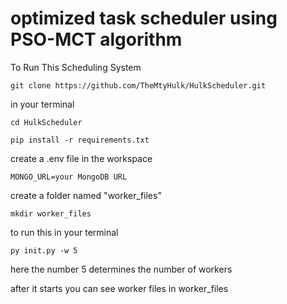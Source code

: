 # optimized task scheduler using PSO-MCT algorithm



To Run This Scheduling System
```
git clone https://github.com/TheMtyHulk/HulkScheduler.git

```
in your terminal 

```
cd HulkScheduler 

```

```
pip install -r requirements.txt
```

create a .env file in the workspace
```
MONGO_URL=your MongoDB URL
```

create a folder named "worker_files"
```
mkdir worker_files
```

to run this 
in your terminal

```
py init.py -w 5
```
here the number 5 determines the number of workers

after it starts you can see worker files in worker_files 
